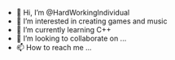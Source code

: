 - 👋 Hi, I’m @HardWorkingIndividual
- 👀 I’m interested in creating games and music
- 🌱 I’m currently learning C++ 
- 💞️ I’m looking to collaborate on ...
- 📫 How to reach me ...

<!---
HardWorkingIndividual/HardWorkingIndividual is a ✨ special ✨ repository because its `README.md` (this file) appears on your GitHub profile.
You can click the Preview link to take a look at your changes.
--->
